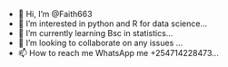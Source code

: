 - 👋 Hi, I’m @Faith663
- 👀 I’m interested in python and R for data science...
- 🌱 I’m currently learning Bsc in statistics...
- 💞️ I’m looking to collaborate on any issues ...
- 📫 How to reach me WhatsApp me +254714228473...

<!---
Faith663/Faith663 is a ✨ special ✨ repository because its `README.md` (this file) appears on your GitHub profile.
You can click the Preview link to take a look at your changes.
--->
